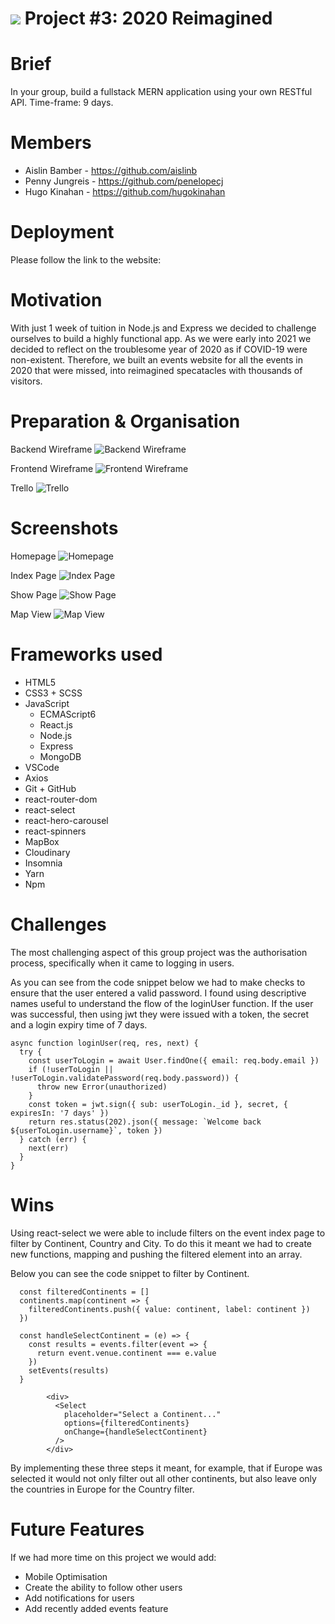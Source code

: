 # ![](https://ga-dash.s3.amazonaws.com/production/assets/logo-9f88ae6c9c3871690e33280fcf557f33.png) Project #3: 2020 Reimagined

# Brief
In your group, build a fullstack MERN application using your own RESTful API. Time-frame: 9 days.  

# Members

- Aislin Bamber - https://github.com/aislinb
- Penny Jungreis - https://github.com/penelopecj
- Hugo Kinahan - https://github.com/hugokinahan

# Deployment

Please follow the link to the website: 

# Motivation

With just 1 week of tuition in Node.js and Express we decided to challenge ourselves to build a highly functional app. As we were early into 2021 we decided to reflect on the troublesome year of 2020 as if COVID-19 were non-existent. Therefore, we built an events website for all the events in 2020 that were missed, into reimagined specatacles with thousands of visitors. 

# Preparation & Organisation

Backend Wireframe
![Backend Wireframe](backend-wireframe.png)

Frontend Wireframe
![Frontend Wireframe](frontend-wireframe.png)

Trello 
![Trello](trello-p3.png)

# Screenshots

Homepage
![Homepage](homepage.gif)

Index Page
![Index Page](events-index.png)

Show Page
![Show Page](coachella.png)

Map View
![Map View](map.png)

# Frameworks used

- HTML5 
- CSS3 + SCSS
- JavaScript
  - ECMAScript6
  - React.js
  - Node.js
  - Express
  - MongoDB
- VSCode
- Axios
- Git + GitHub
- react-router-dom
- react-select
- react-hero-carousel
- react-spinners
- MapBox
- Cloudinary
- Insomnia
- Yarn
- Npm 
  
# Challenges

The most challenging aspect of this group project was the authorisation process, specifically when it came to logging in users. 

As you can see from the code snippet below we had to make checks to ensure that the user entered a valid password. I found using descriptive names useful to understand the flow of the loginUser function. If the user was successful, then using jwt they were issued with a token, the secret and a login expiry time of 7 days. 

```
async function loginUser(req, res, next) {
  try {
    const userToLogin = await User.findOne({ email: req.body.email })
    if (!userToLogin || !userToLogin.validatePassword(req.body.password)) {
      throw new Error(unauthorized)
    }
    const token = jwt.sign({ sub: userToLogin._id }, secret, { expiresIn: '7 days' })
    return res.status(202).json({ message: `Welcome back ${userToLogin.username}`, token })
  } catch (err) {
    next(err)
  }
}
```

# Wins

Using react-select we were able to include filters on the event index page to filter by Continent, Country and City. To do this it meant we had to create new functions, mapping and pushing the filtered element into an array. 

Below you can see the code snippet to filter by Continent. 

```
  const filteredContinents = []
  continents.map(continent => {
    filteredContinents.push({ value: continent, label: continent })
  })
```

```
  const handleSelectContinent = (e) => {
    const results = events.filter(event => {
      return event.venue.continent === e.value
    })
    setEvents(results)
  }
```

```
        <div>
          <Select 
            placeholder="Select a Continent..."
            options={filteredContinents}
            onChange={handleSelectContinent}
          />
        </div>
```

By implementing these three steps it meant, for example, that if Europe was selected it would not only filter out all other continents, but also leave only the countries in Europe for the Country filter. 
  
# Future Features

If we had more time on this project we would add:

- Mobile Optimisation
- Create the ability to follow other users
- Add notifications for users
- Add recently added events feature

